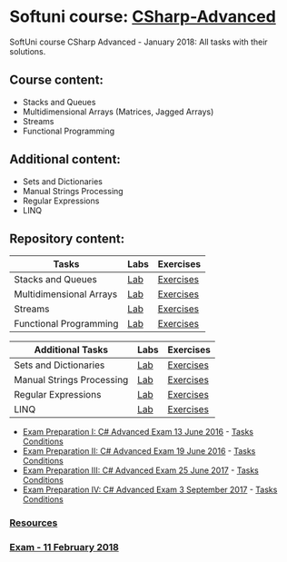 # Softuni course: [CSharp-Advanced](https://softuni.bg/trainings/1841/csharp-advanced-january-2017)
SoftUni course CSharp Advanced - January 2018: All tasks with their solutions.

## Course content:
- Stacks and Queues
- Multidimensional Arrays (Matrices, Jagged Arrays)
- Streams
- Functional Programming

## Additional content:
- Sets and Dictionaries
- Manual Strings Processing
- Regular Expressions
- LINQ

## Repository content:
Tasks							| Labs																																| Exercises																																	
--------------------------------|-----------------------------------------------------------------------------------------------------------------------------------|----------------
Stacks and Queues				| [Lab](https://github.com/dobroslav-atanasov/CSharp-Advanced/tree/master/01.%20StacksAndQueues-Lab)								| [Exercises](https://github.com/dobroslav-atanasov/CSharp-Advanced/tree/master/02.%20StacksAndQueues-Exercises)
Multidimensional Arrays			| [Lab](https://github.com/dobroslav-atanasov/CSharp-Advanced/tree/master/03.%20MultidimensionalArrays-Lab)						 	| [Exercises](https://github.com/dobroslav-atanasov/CSharp-Advanced/tree/master/04.%20MultidimensionalArrays-Exercises)
Streams  						| [Lab](https://github.com/dobroslav-atanasov/CSharp-Advanced/tree/master/05.%20FilesAndStreams-Lab)								| [Exercises](https://github.com/dobroslav-atanasov/CSharp-Advanced/tree/master/06.%20FilesAndStreams-Exercises)
Functional Programming			| [Lab](https://github.com/dobroslav-atanasov/CSharp-Advanced/tree/master/07.%20FunctionalProgramming-Lab)							| [Exercises](https://github.com/dobroslav-atanasov/CSharp-Advanced/tree/master/08.%20FunctionalProgramming-Exercises)


Additional Tasks				| Labs																																| Exercises																																	
--------------------------------|-----------------------------------------------------------------------------------------------------------------------------------|----------------
Sets and Dictionaries			| [Lab](https://github.com/dobroslav-atanasov/CSharp-Advanced/tree/master/09.%20SetsAndDictionaries-Lab)							| [Exercises](https://github.com/dobroslav-atanasov/CSharp-Advanced/tree/master/10.%20SetsAndDictionaries-Exercises)
Manual Strings Processing		| [Lab](https://github.com/dobroslav-atanasov/CSharp-Advanced/tree/master/11.%20ManualStringsProcessing-Lab)						| [Exercises](https://github.com/dobroslav-atanasov/CSharp-Advanced/tree/master/12.%20ManualStringsProcessing-Exercises)
Regular Expressions				| [Lab](https://github.com/dobroslav-atanasov/CSharp-Advanced/tree/master/13.%20RegularExpressions-Lab)								| [Exercises](https://github.com/dobroslav-atanasov/CSharp-Advanced/tree/master/14.%20RegularExpressions-Exercises)
LINQ 							| [Lab](https://github.com/dobroslav-atanasov/CSharp-Advanced/tree/master/15.%20LINQ-Lab)											| [Exercises](https://github.com/dobroslav-atanasov/CSharp-Advanced/tree/master/16.%20LINQ-Exercises)


- [Exam Preparation I: C# Advanced Exam 13 June 2016](https://github.com/dobroslav-atanasov/CSharp-Advanced/tree/master/17.%20ExamPreparationI) - [Tasks Conditions](https://github.com/dobroslav-atanasov/CSharp-Advanced/tree/master/Resources/Exam%20Preparation%20I%20-%20Exam%2013.06.2016)
- [Exam Preparation II: C# Advanced Exam 19 June 2016](https://github.com/dobroslav-atanasov/CSharp-Advanced/tree/master/18.%20ExamPreparationII) - [Tasks Conditions](https://github.com/dobroslav-atanasov/CSharp-Advanced/tree/master/Resources/Exam%20Preparation%20II%20-%20Exam%2019.06.2016)
- [Exam Preparation III: C# Advanced Exam 25 June 2017](https://github.com/dobroslav-atanasov/CSharp-Advanced/tree/master/19.%20ExamPreparationIII)  -  [Tasks Conditions](https://github.com/dobroslav-atanasov/CSharp-Advanced/tree/master/Resources/Exam%20Preparation%20III%20-%20Exam%2025.06.2017)
- [Exam Preparation IV: C# Advanced Exam 3 September 2017](https://github.com/dobroslav-atanasov/CSharp-Advanced/tree/master/20.%20ExamPreparationIV) - [Tasks Conditions](https://github.com/dobroslav-atanasov/CSharp-Advanced/tree/master/Resources/Exam%20Preparation%20IV%20-%20Exam%2003.09.2017)

### [Resources](https://github.com/dobroslav-atanasov/CSharp-Advanced/tree/master/Resources)	

### [Exam - 11 February 2018](https://github.com/dobroslav-atanasov/CSharp-Advanced/tree/master/Exam-11.02.2018)